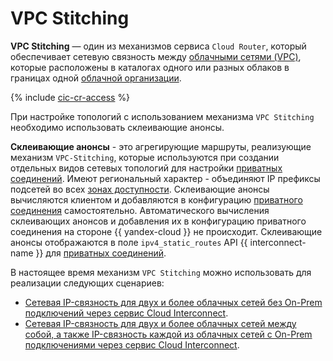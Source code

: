 # VPC Stitching

**VPC Stitching** — один из механизмов сервиса `Cloud Router`, который обеспечивает сетевую связность между [облачными сетями (VPC)](../../vpc/concepts/network.md), которые расположены в каталогах одного или разных облаков в границах одной [облачной организации](../../organization/concepts/organization.md).

{% include [cic-cr-access](../../_includes/interconnect/cic-cr-access.md) %}

При настройке топологий с использованием механизма `VPC Stitching` необходимо использовать склеивающие анонсы.

**Склеивающие анонсы** - это агрегирующие маршруты, реализующие механизм `VPC-Stitching`, которые используются при создании отдельных видов сетевых топологий для настройки [приватных соединений](../../interconnect/concepts/priv-con.md). Имеют региональный характер - объединяют IP префиксы подсетей во всех [зонах доступности](../../overview/concepts/geo-scope.md). Склеивающие анонсы вычисляются клиентом и добавляются в конфигурацию [приватного соединения](../../interconnect/concepts/priv-con.md) самостоятельно. Автоматического вычисления склеивающих анонсов и добавления их в конфигурацию приватного соединения на стороне {{ yandex-cloud }} не происходит. Склеивающие анонсы отображаются в поле `ipv4_static_routes` API {{ interconnect-name }} для [приватных соединений](../../interconnect/concepts/priv-con.md).

В настоящее время механизм `VPC Stitching` можно использовать для реализации следующих сценариев:
* [Сетевая IP-связность для двух и более облачных сетей без On-Prem подключений через сервис Cloud Interconnect](../scenarios/vpc-st-with-two-vpc.md).
* [Сетевая IP-связность для двух и более облачных сетей между собой, а также IP-связность каждой из облачных сетей с On-Prem подключениями через сервис Cloud Interconnect](../scenarios/vpc-st-with-two-vpc-and-onprem.md). 

